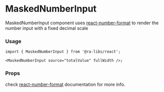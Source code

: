# MaskedNumberInput

MaskedNumberInput component uses [react-number-format](https://www.npmjs.com/package/react-number-format) to render the number input with a fixed decimal scale

### Usage

```tsx
import { MaskedNumberInput } from '@ra-libs/react';

<MaskedNumberInput source="totalValue" fullWidth />;
```

### Props

check [react-number-format](https://s-yadav.github.io/react-number-format/docs/intro) documentation for more info.
